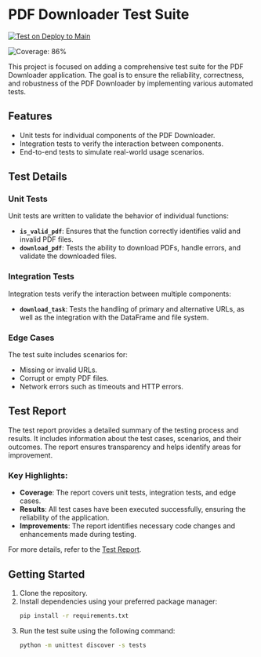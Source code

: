 # PDF Downloader Test Suite

[![Test on Deploy to Main](https://github.com/prismicious/Uge-5-PDFDownloader-Tests/actions/workflows/test-on-deploy.yml/badge.svg)](https://github.com/prismicious/Uge-5-PDFDownloader-Tests/actions/workflows/test-on-deploy.yml)

![Coverage: 86%](https://img.shields.io/badge/Code%20Coverage-86%25-success?style=flat)

This project is focused on adding a comprehensive test suite for the PDF Downloader application. The goal is to ensure the reliability, correctness, and robustness of the PDF Downloader by implementing various automated tests.

## Features

- Unit tests for individual components of the PDF Downloader.
- Integration tests to verify the interaction between components.
- End-to-end tests to simulate real-world usage scenarios.

## Test Details

### Unit Tests
Unit tests are written to validate the behavior of individual functions:
- **`is_valid_pdf`**: Ensures that the function correctly identifies valid and invalid PDF files.
- **`download_pdf`**: Tests the ability to download PDFs, handle errors, and validate the downloaded files.

### Integration Tests
Integration tests verify the interaction between multiple components:
- **`download_task`**: Tests the handling of primary and alternative URLs, as well as the integration with the DataFrame and file system.

### Edge Cases
The test suite includes scenarios for:
- Missing or invalid URLs.
- Corrupt or empty PDF files.
- Network errors such as timeouts and HTTP errors.

## Test Report

The test report provides a detailed summary of the testing process and results. It includes information about the test cases, scenarios, and their outcomes. The report ensures transparency and helps identify areas for improvement.

### Key Highlights:
- **Coverage**: The report covers unit tests, integration tests, and edge cases.
- **Results**: All test cases have been executed successfully, ensuring the reliability of the application.
- **Improvements**: The report identifies necessary code changes and enhancements made during testing.

For more details, refer to the [Test Report](test_report.md).

## Getting Started

1. Clone the repository.
2. Install dependencies using your preferred package manager:
   ```bash
   pip install -r requirements.txt
   ```
3. Run the test suite using the following command:
   ```bash
   python -m unittest discover -s tests
   ```


